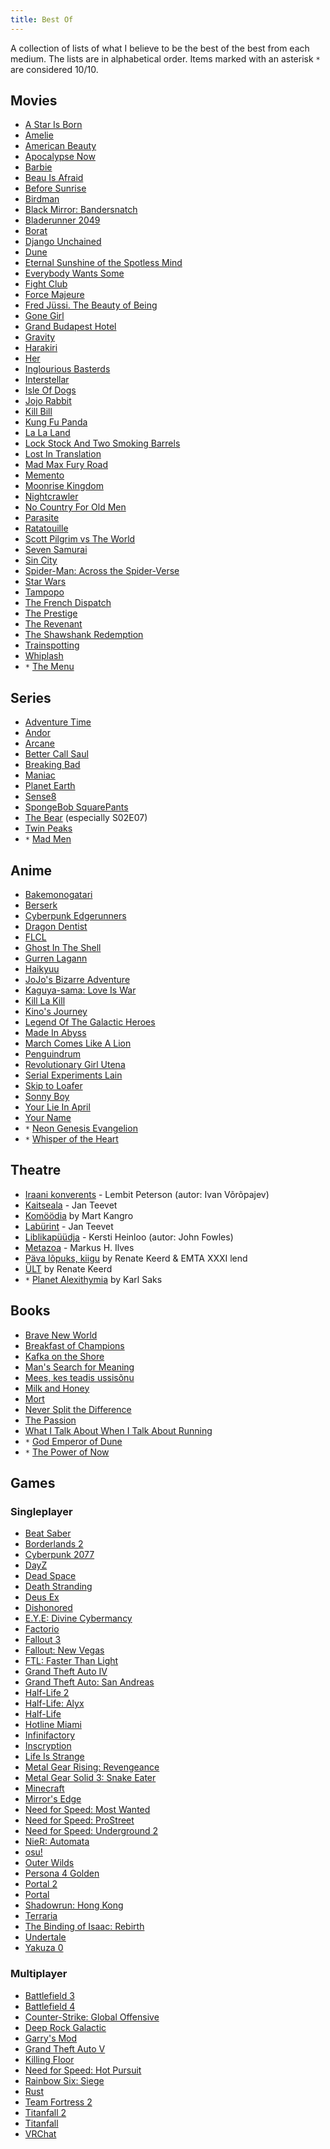 ```yaml
---
title: Best Of
---
```


A collection of lists of what I believe to be the best of the best from each medium. The lists are in alphabetical order. Items marked with an asterisk `*` are considered 10/10. 

## Movies

- [A Star Is Born](https://letterboxd.com/film/a-star-is-born-2018/) 
- [Amelie](https://letterboxd.com/film/amelie/)
- [American Beauty](https://letterboxd.com/film/american-beauty/)
- [Apocalypse Now](https://letterboxd.com/film/apocalypse-now/)
- [Barbie](https://letterboxd.com/anto1999/film/barbie/)
- [Beau Is Afraid](https://letterboxd.com/film/beau-is-afraid/)
- [Before Sunrise](https://letterboxd.com/film/before-sunrise/)
- [Birdman](https://letterboxd.com/film/birdman-or-the-unexpected-virtue-of-ignorance/)
- [Black Mirror: Bandersnatch](https://letterboxd.com/film/black-mirror-bandersnatch/)
- [Bladerunner 2049](https://letterboxd.com/film/blade-runner-2049/)
- [Borat](https://letterboxd.com/film/borat-cultural-learnings-of-america-for-make-benefit-glorious-nation-of-kazakhstan/)
- [Django Unchained](https://letterboxd.com/film/django-unchained/)
- [Dune](https://letterboxd.com/film/dune-2021/)
- [Eternal Sunshine of the Spotless Mind](https://letterboxd.com/film/eternal-sunshine-of-the-spotless-mind/)
- [Everybody Wants Some](https://letterboxd.com/film/everybody-wants-some/)
- [Fight Club](https://letterboxd.com/film/fight-club/)
- [Force Majeure](https://letterboxd.com/film/force-majeure-2014/)
- [Fred Jüssi. The Beauty of Being](https://letterboxd.com/film/fred-jussi-the-beauty-of-being/)
- [Gone Girl](https://letterboxd.com/film/gone-girl/)
- [Grand Budapest Hotel](https://letterboxd.com/film/the-grand-budapest-hotel/)
- [Gravity](https://letterboxd.com/film/gravity-2013/)
- [Harakiri](https://letterboxd.com/film/harakiri/)
- [Her](https://letterboxd.com/film/her/)
- [Inglourious Basterds](https://letterboxd.com/film/inglourious-basterds/)
- [Interstellar](https://letterboxd.com/film/interstellar/)
- [Isle Of Dogs](https://letterboxd.com/film/isle-of-dogs-2018/)
- [Jojo Rabbit](https://letterboxd.com/film/jojo-rabbit/)
- [Kill Bill](https://letterboxd.com/film/kill-bill-vol-1/)
- [Kung Fu Panda](https://letterboxd.com/film/kung-fu-panda/)
- [La La Land](https://letterboxd.com/film/la-la-land/)
- [Lock Stock And Two Smoking Barrels](https://letterboxd.com/film/lock-stock-and-two-smoking-barrels/)
- [Lost In Translation](https://letterboxd.com/film/lost-in-translation/)
- [Mad Max Fury Road](https://letterboxd.com/film/mad-max-fury-road/)
- [Memento](https://letterboxd.com/film/memento/)
- [Moonrise Kingdom](https://letterboxd.com/film/moonrise-kingdom/)
- [Nightcrawler](https://letterboxd.com/film/nightcrawler/)
- [No Country For Old Men](https://letterboxd.com/film/no-country-for-old-men/)
- [Parasite](https://letterboxd.com/film/parasite-2019/)
- [Ratatouille](https://letterboxd.com/film/ratatouille/)
- [Scott Pilgrim vs The World](https://letterboxd.com/film/scott-pilgrim-vs-the-world/)
- [Seven Samurai](https://letterboxd.com/film/seven-samurai/)
- [Sin City](https://letterboxd.com/film/sin-city/)
- [Spider-Man: Across the Spider-Verse](https://letterboxd.com/film/spider-man-across-the-spider-verse/)
- [Star Wars](https://letterboxd.com/film/star-wars/)
- [Tampopo](https://letterboxd.com/film/tampopo/)
- [The French Dispatch](https://letterboxd.com/film/the-french-dispatch/)
- [The Prestige](https://letterboxd.com/film/the-prestige/)
- [The Revenant](https://letterboxd.com/film/the-revenant-2015/)
- [The Shawshank Redemption](https://letterboxd.com/film/the-shawshank-redemption/)
- [Trainspotting](https://letterboxd.com/film/trainspotting/)
- [Whiplash](https://letterboxd.com/film/whiplash-2014/)
- `*` [The Menu](https://letterboxd.com/film/the-menu-2022/)

## Series

- [Adventure Time](https://www.imdb.com/title/tt1305826/)
- [Andor](https://www.imdb.com/title/tt9253284/)
- [Arcane](https://www.imdb.com/title/tt11126994/)
- [Better Call Saul](https://www.imdb.com/title/tt3032476/)
- [Breaking Bad](https://www.imdb.com/title/tt0903747/)
- [Maniac](https://letterboxd.com/film/maniac-2018/)
- [Planet Earth](https://www.imdb.com/title/tt5491994/)
- [Sense8](https://www.imdb.com/title/tt2431438/)
- [SpongeBob SquarePants](https://www.imdb.com/title/tt0206512/)
- [The Bear](https://www.imdb.com/title/tt14452776/) (especially S02E07)
- [Twin Peaks](https://www.imdb.com/title/tt0098936/)
- `*` [Mad Men](https://www.imdb.com/title/tt0804503/) 

## Anime

- [Bakemonogatari](https://myanimelist.net/anime/5081/Bakemonogatari)
- [Berserk](https://myanimelist.net/anime/33/Kenpuu_Denki_Berserk)
- [Cyberpunk Edgerunners](https://myanimelist.net/anime/42310/Cyberpunk__Edgerunners)
- [Dragon Dentist](https://myanimelist.net/anime/34549/Ryuu_no_Haisha)
- [FLCL](https://myanimelist.net/anime/227/FLCL)
- [Ghost In The Shell](https://myanimelist.net/anime/43/Koukaku_Kidoutai)
- [Gurren Lagann](https://myanimelist.net/anime/2001/Tengen_Toppa_Gurren_Lagann)
- [Haikyuu](https://myanimelist.net/anime/20583/Haikyuu)
- [JoJo's Bizarre Adventure](https://myanimelist.net/anime/31933/JoJo_no_Kimyou_na_Bouken_Part_4__Diamond_wa_Kudakenai)
- [Kaguya-sama: Love Is War](https://myanimelist.net/anime/37999/Kaguya-sama_wa_Kokurasetai__Tensai-tachi_no_Renai_Zunousen)
- [Kill La Kill](https://myanimelist.net/anime/18679/Kill_la_Kill)
- [Kino's Journey](https://myanimelist.net/anime/486/Kino_no_Tabi__The_Beautiful_World)
- [Legend Of The Galactic Heroes](https://myanimelist.net/anime/31433/Ginga_Eiyuu_Densetsu__Die_Neue_These_-_Kaikou)
- [Made In Abyss](https://myanimelist.net/anime/34599/Made_in_Abyss)
- [March Comes Like A Lion](https://myanimelist.net/anime/31646/3-gatsu_no_Lion)
- [Penguindrum](https://myanimelist.net/anime/10721/Mawaru_Penguindrum)
- [Revolutionary Girl Utena](https://myanimelist.net/anime/440/Shoujo_Kakumei_Utena)
- [Serial Experiments Lain](https://myanimelist.net/anime/339/Serial_Experiments_Lain)
- [Skip to Loafer](https://myanimelist.net/anime/50416/Skip_to_Loafer)
- [Sonny Boy](https://myanimelist.net/anime/48849/Sonny_Boy)
- [Your Lie In April](https://myanimelist.net/anime/23273/Shigatsu_wa_Kimi_no_Uso)
- [Your Name](https://myanimelist.net/anime/32281/Kimi_no_Na_wa)
- `*` [Neon Genesis Evangelion](https://myanimelist.net/anime/30/Neon_Genesis_Evangelion)
- `*` [Whisper of the Heart](https://myanimelist.net/anime/585/Mimi_wo_Sumaseba)

## Theatre

- [Iraani konverents](https://www.theatrum.ee/lavastused/iraani-konverents/) - Lembit Peterson (autor: Ivan Võrõpajev)
- [Kaitseala](https://paideteater.ee/kaitseala) - Jan Teevet
- [Komöödia](https://eamt.ee/lavastused/komoodia/) by Mart Kangro
- [Labürint](https://paideteater.ee/laburint) - Jan Teevet
- [Liblikapüüdja](https://www.kellerteater.ee/lavastused/liblikapyydja) - Kersti Heinloo (autor: John Fowles)
- [Metazoa](https://linnateater.ee/lavastused/metazoa/) - Markus H. Ilves 
- [Päva lõpuks, kiigu](https://www.uusteater.ee/lavastused/renatexxxi) by Renate Keerd & EMTA XXXI lend
- [ÜLT](https://www.eestinoorsooteater.ee/et/%C3%BClt) by Renate Keerd
- `*` [Planet Alexithymia](https://saal.ee/performance/planet-alexithymia-261/) by Karl Saks

## Books

- [Brave New World](https://www.goodreads.com/book/show/5129.Brave_New_World)
- [Breakfast of Champions](https://www.goodreads.com/book/show/4980.Breakfast_of_Champions)
- [Kafka on the Shore](https://www.goodreads.com/book/show/4929.Kafka_on_the_Shore)
- [Man's Search for Meaning](https://www.goodreads.com/book/show/4069.Man_s_Search_for_Meaning)
- [Mees, kes teadis ussisõnu](https://www.goodreads.com/book/show/6347824-mees-kes-teadis-ussis-nu)
- [Milk and Honey](https://www.goodreads.com/book/show/23513349-milk-and-honey)
- [Mort](https://www.goodreads.com/book/show/386372.Mort)
- [Never Split the Difference](https://www.goodreads.com/book/show/26156469-never-split-the-difference)
- [The Passion](https://www.goodreads.com/book/show/15047.The_Passion)
- [What I Talk About When I Talk About Running](https://www.goodreads.com/book/show/2195464.What_I_Talk_About_When_I_Talk_About_Running)
- `*` [God Emperor of Dune](https://www.goodreads.com/book/show/44439415-god-emperor-of-dune)
- `*` [The Power of Now](https://www.goodreads.com/book/show/6708.The_Power_of_Now)

## Games

### Singleplayer

- [Beat Saber](https://www.imdb.com/title/tt9327842/)
- [Borderlands 2](https://www.imdb.com/title/tt2385021/)
- [Cyberpunk 2077](https://www.imdb.com/title/tt3810192/)
- [DayZ](https://www.imdb.com/title/tt3141682/)
- [Dead Space](https://www.imdb.com/title/tt1267296/)
- [Death Stranding](https://www.imdb.com/title/tt5807606/)
- [Deus Ex](https://www.imdb.com/title/tt0286585/)
- [Dishonored](https://www.imdb.com/title/tt2322244/)
- [E.Y.E: Divine Cybermancy](https://www.imdb.com/title/tt14052908/)
- [Factorio](https://www.imdb.com/title/tt10323988/)
- [Fallout 3](https://www.imdb.com/title/tt1073664/)
- [Fallout: New Vegas](https://www.imdb.com/title/tt1706601/)
- [FTL: Faster Than Light](https://www.imdb.com/title/tt3617464/)
- [Grand Theft Auto IV](https://www.imdb.com/title/tt0802999/)
- [Grand Theft Auto: San Andreas](https://www.imdb.com/title/tt0383385/)
- [Half-Life 2](https://www.imdb.com/title/tt0374692/)
- [Half-Life: Alyx](https://www.imdb.com/title/tt11321196/)
- [Half-Life](https://www.imdb.com/title/tt0239023/)
- [Hotline Miami](https://www.imdb.com/title/tt3110552/)
- [Infinifactory](https://www.imdb.com/title/tt7126716/)
- [Inscryption](https://www.imdb.com/title/tt16273834/)
- [Life Is Strange](https://www.imdb.com/title/tt4375662/)
- [Metal Gear Rising: Revengeance](https://www.imdb.com/title/tt1602611/)
- [Metal Gear Solid 3: Snake Eater](https://www.imdb.com/title/tt0365498/)
- [Minecraft](https://www.imdb.com/title/tt2011970/)
- [Mirror's Edge](https://www.imdb.com/title/tt1578126/)
- [Need for Speed: Most Wanted](https://www.imdb.com/title/tt0462448/)
- [Need for Speed: ProStreet](https://www.imdb.com/title/tt1202031/)
- [Need for Speed: Underground 2](https://www.imdb.com/title/tt0420798/)
- [NieR: Automata](https://www.imdb.com/title/tt5238626/)
- [osu!](https://www.imdb.com/title/tt6169512/)
- [Outer Wilds](https://www.imdb.com/title/tt10949454/)
- [Persona 4 Golden](https://www.imdb.com/title/tt3003738/)
- [Portal 2](https://www.imdb.com/title/tt1648163/)
- [Portal](https://www.imdb.com/title/tt1127708/)
- [Shadowrun: Hong Kong](https://www.imdb.com/title/tt4462068/)
- [Terraria](https://www.imdb.com/title/tt3728808/)
- [The Binding of Isaac: Rebirth](https://www.imdb.com/title/tt4276210/)
- [Undertale](https://www.imdb.com/title/tt5238848/)
- [Yakuza 0](https://www.imdb.com/title/tt3983144/)

### Multiplayer

- [Battlefield 3](https://www.imdb.com/title/tt1954263/)
- [Battlefield 4](https://www.imdb.com/title/tt2853116/)
- [Counter-Strike: Global Offensive](https://www.imdb.com/title/tt2584348/)
- [Deep Rock Galactic](https://www.imdb.com/title/tt14906734/)
- [Garry's Mod](https://www.imdb.com/title/tt3449790/)
- [Grand Theft Auto V](https://www.imdb.com/title/tt2103188/)
- [Killing Floor](https://www.imdb.com/title/tt1927070/)
- [Need for Speed: Hot Pursuit](https://www.imdb.com/title/tt1776254/)
- [Rainbow Six: Siege](https://www.imdb.com/title/tt4779020/)
- [Rust](https://www.imdb.com/title/tt9303104/)
- [Team Fortress 2](https://www.imdb.com/title/tt1210335/)
- [Titanfall 2](https://www.imdb.com/title/tt3612274/)
- [Titanfall](https://www.imdb.com/title/tt3304506/)
- [VRChat](https://www.imdb.com/title/tt7833720/)
